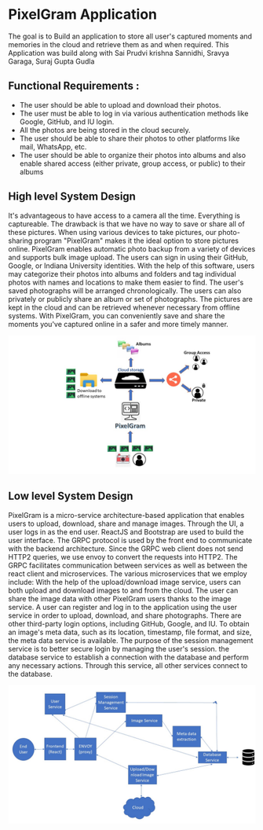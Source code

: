 # PixelGram Application

The goal is to Build an application to store all user's captured moments and memories in the cloud and retrieve them as and when required. This Application was build along with Sai Prudvi krishna Sannidhi, Sravya Garaga, Suraj Gupta Gudla

## Functional Requirements :
- The user should be able to upload and download their photos.
- The user must be able to log in via various authentication methods like Google, GitHub, and IU login.
- All the photos are being stored in the cloud securely.
- The user should be able to share their photos to other platforms like mail, WhatsApp, etc.
- The user should be able to organize their photos into albums and also enable shared access (either private, group access, or public) to their albums

## High level System Design
It's advantageous to have access to a camera all the time. Everything is captureable. The drawback is that we have no way to save or share all of these pictures. When using various devices to take pictures, our photo-sharing program "PixelGram" makes it the ideal option to store pictures online. PixelGram enables automatic photo backup from a variety of devices and supports bulk image upload. The users can sign in using their GitHub, Google, or Indiana University identities. With the help of this software, users may categorize their photos into albums and folders and tag individual photos with names and locations to make them easier to find. The user's saved photographs will be arranged chronologically. The users can also privately or publicly share an album or set of photographs. The pictures are kept in the cloud and can be retrieved whenever necessary from offline systems. With PixelGram, you can conveniently save and share the moments you've captured online in a safer and more timely manner.

<img src="Files/Napkin diagram.jpeg" width = "800">

## Low level System Design
PixelGram is a micro-service architecture-based application that enables users to upload, download, share and manage images. Through the UI, a user logs in as the end user. ReactJS and Bootstrap are used to build the user interface. The GRPC protocol is used by the front end to communicate with the backend architecture. Since the GRPC web client does not send HTTP2 queries, we use envoy to convert the requests into HTTP2. The GRPC facilitates communication between services as well as between the react client and microservices. The various microservices that we employ include: With the help of the upload/download image service, users can both upload and download images to and from the cloud. The user can share the image data with other PixelGram users thanks to the image service. A user can register and log in to the application using the user service in order to upload, download, and share photographs. There are other third-party login options, including GitHub, Google, and IU. To obtain an image's meta data, such as its location, timestamp, file format, and size, the meta data service is available. The purpose of the session management service is to better secure login by managing the user's session. the database service to establish a connection with the database and perform any necessary actions. Through this service, all other services connect to the database.

<img src="Files/System Design Architecture.jpeg" width = "1000">
